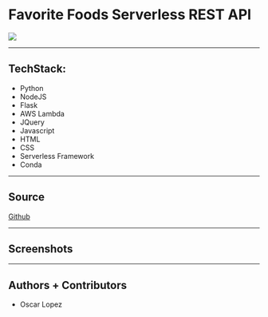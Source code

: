 # Favorite Foods Serverless REST API
![]('burger.gif')
___
## TechStack:
- Python
- NodeJS
- Flask
- AWS Lambda
- JQuery
- Javascript
- HTML 
- CSS
- Serverless Framework
- Conda
___
## Source 
[Github](https://github.com/oscar-dev19/favorite_foods_cloud_app)
___
## Screenshots

___
## Authors + Contributors
- Oscar Lopez
